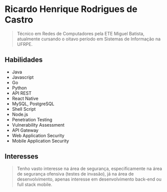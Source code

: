 # Ricardo Henrique Rodrigues de Castro
> Técnico em Redes de Computadores pela ETE Miguel Batista, atualmente cursando o oitavo período em Sistemas de Informação na UFRPE.

## Habilidades
- Java
- Javascript
- Go
- Python
- API REST
- React Native
- MySQL, PostgreSQL
- Shell Script
- Node.js
- Penetration Testing
- Vulnerability Assessment
- API Gateway
- Web Application Security
- Mobile Application Security
## Interesses
> Tenho vasto interesse na área de segurança, especificamente na área de segurança ofensiva (testes de invasão), já na área de desenvolvimento, apenas interesse em desenvolvimento back-end ou full stack mobile.

